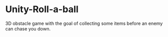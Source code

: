 # Unity-Roll-a-ball

3D obstacle game with the goal of collecting some items before an enemy can chase you down.
